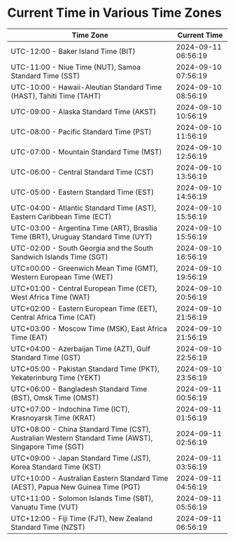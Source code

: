 # Current Time in Various Time Zones

| Time Zone | Current Time |
|-----------|--------------|
| UTC-12:00 - Baker Island Time (BIT) | 2024-09-11 06:56:19 |
| UTC-11:00 - Niue Time (NUT), Samoa Standard Time (SST) | 2024-09-10 07:56:19 |
| UTC-10:00 - Hawaii-Aleutian Standard Time (HAST), Tahiti Time (TAHT) | 2024-09-10 08:56:19 |
| UTC-09:00 - Alaska Standard Time (AKST) | 2024-09-10 10:56:19 |
| UTC-08:00 - Pacific Standard Time (PST) | 2024-09-10 11:56:19 |
| UTC-07:00 - Mountain Standard Time (MST) | 2024-09-10 12:56:19 |
| UTC-06:00 - Central Standard Time (CST) | 2024-09-10 13:56:19 |
| UTC-05:00 - Eastern Standard Time (EST) | 2024-09-10 14:56:19 |
| UTC-04:00 - Atlantic Standard Time (AST), Eastern Caribbean Time (ECT) | 2024-09-10 15:56:19 |
| UTC-03:00 - Argentina Time (ART), Brasília Time (BRT), Uruguay Standard Time (UYT) | 2024-09-10 15:56:19 |
| UTC-02:00 - South Georgia and the South Sandwich Islands Time (SGT) | 2024-09-10 16:56:19 |
| UTC±00:00 - Greenwich Mean Time (GMT), Western European Time (WET) | 2024-09-10 19:56:19 |
| UTC+01:00 - Central European Time (CET), West Africa Time (WAT) | 2024-09-10 20:56:19 |
| UTC+02:00 - Eastern European Time (EET), Central Africa Time (CAT) | 2024-09-10 21:56:19 |
| UTC+03:00 - Moscow Time (MSK), East Africa Time (EAT) | 2024-09-10 21:56:19 |
| UTC+04:00 - Azerbaijan Time (AZT), Gulf Standard Time (GST) | 2024-09-10 22:56:19 |
| UTC+05:00 - Pakistan Standard Time (PKT), Yekaterinburg Time (YEKT) | 2024-09-10 23:56:19 |
| UTC+06:00 - Bangladesh Standard Time (BST), Omsk Time (OMST) | 2024-09-11 00:56:19 |
| UTC+07:00 - Indochina Time (ICT), Krasnoyarsk Time (KRAT) | 2024-09-11 01:56:19 |
| UTC+08:00 - China Standard Time (CST), Australian Western Standard Time (AWST), Singapore Time (SGT) | 2024-09-11 02:56:19 |
| UTC+09:00 - Japan Standard Time (JST), Korea Standard Time (KST) | 2024-09-11 03:56:19 |
| UTC+10:00 - Australian Eastern Standard Time (AEST), Papua New Guinea Time (PGT) | 2024-09-11 04:56:19 |
| UTC+11:00 - Solomon Islands Time (SBT), Vanuatu Time (VUT) | 2024-09-11 05:56:19 |
| UTC+12:00 - Fiji Time (FJT), New Zealand Standard Time (NZST) | 2024-09-11 06:56:19 |
